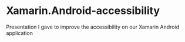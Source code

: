 # Xamarin.Android-accessibility
Presentation I gave to improve the accessibility on our Xamarin Android application
